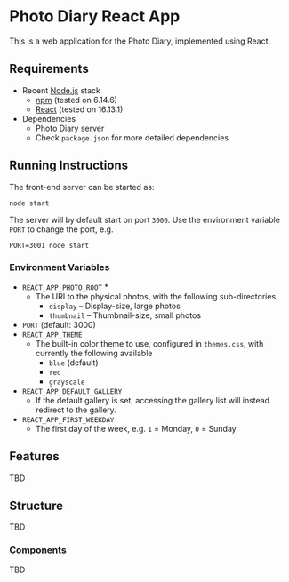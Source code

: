 # Photo Diary React App

This is a web application for the Photo Diary, implemented using React.

## Requirements

- Recent [Node.js](https://nodejs.org) stack
  - [npm](https://www.npmjs.com/) (tested on 6.14.6)
  - [React](https://reactjs.org/) (tested on 16.13.1)
- Dependencies
  - Photo Diary server
  - Check `package.json` for more detailed dependencies

## Running Instructions

The front-end server can be started as:

```
node start
```

The server will by default start on port `3000`. Use the environment variable `PORT` to change the port, e.g.

```
PORT=3001 node start
```

### Environment Variables

- `REACT_APP_PHOTO_ROOT` \*
  - The URI to the physical photos, with the following sub-directories
    - `display` – Display-size, large photos
    - `thumbnail` – Thumbnail-size, small photos
- `PORT` (default: 3000)
- `REACT_APP_THEME`
  - The built-in color theme to use, configured in `themes.css`, with currently the following available
    - `blue` (default)
    - `red`
    - `grayscale`
- `REACT_APP_DEFAULT_GALLERY`
  - If the default gallery is set, accessing the gallery list will instead redirect to the gallery.
- `REACT_APP_FIRST_WEEKDAY`
  - The first day of the week, e.g. `1` = Monday, `0` = Sunday

## Features

TBD

## Structure

TBD

### Components

TBD
